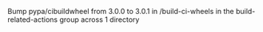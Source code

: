 Bump pypa/cibuildwheel from 3.0.0 to 3.0.1 in /build-ci-wheels in the build-related-actions group across 1 directory
